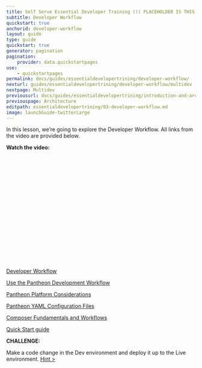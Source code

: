 ```yaml
---
title: Self Serve Essential Developer Training ((( PLACEHOLDER IS THIS THE NAME???)))
subtitle: Developer Workflow
quickstart: true
anchorid: developer-workflow
layout: guide
type: guide
quickstart: true
generator: pagination
pagination:
    provider: data.quickstartpages
use:
    - quickstartpages
permalink: docs/guides/essentialdevelopertrining/developer-workflow/
nexturl: guides/essentialdevelopertrining/developer-workflow/multidev
nextpage: Multidev
previousurl: docs/guides/essentialdevelopertrining/introduction-and-architecture/
previouspage: Architecture
editpath: essentialdevelopertrining/03-developer-workflow.md
image: launchGuide-twitterLarge
---
```


In this lesson, we’re going to explore the Developer Workflow.
All links from the video are provided below.

**Watch the video:**

<script src="https://fast.wistia.com/embed/medias/lrbiozgfk6.jsonp" async></script><script src="https://fast.wistia.com/assets/external/E-v1.js" async></script><div class="wistia_responsive_padding" style="padding:56.25% 0 0 0;position:relative;"><div class="wistia_responsive_wrapper" style="height:100%;left:0;position:absolute;top:0;width:100%;"><div class="wistia_embed wistia_async_lrbiozgfk6 videoFoam=true" style="height:100%;position:relative;width:100%"><div class="wistia_swatch" style="height:100%;left:0;opacity:0;overflow:hidden;position:absolute;top:0;transition:opacity 200ms;width:100%;"><img src="https://fast.wistia.com/embed/medias/lrbiozgfk6/swatch" style="filter:blur(5px);height:100%;object-fit:contain;width:100%;" alt="" onload="this.parentNode.style.opacity=1;" /></div></div></div></div>


[Developer Workflow](https://pantheon.io/docs/develop/)

[Use the Pantheon Development Workflow](https://pantheon.io/docs/pantheon-workflow/)

[Pantheon Platform Considerations](https://pantheon.io/docs/platform-considerations/)

[Pantheon YAML Configuration Files](https://pantheon.io/docs/pantheon-yml/)

[Composer Fundamentals and Workflows](https://pantheon.io/docs/composer/)

[Quick Start guide](https://pantheon.io/docs/guides/quickstart/)

**CHALLENGE:**

Make a code change in the Dev environment and deploy it up to the Live environment. 
[Hint >](PLACEHOLDER)
